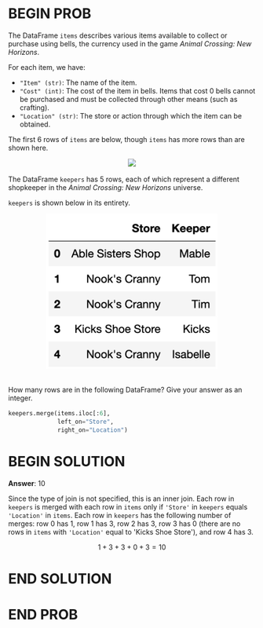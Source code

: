 # BEGIN PROB

The DataFrame `items` describes various items available to collect or purchase using bells, the currency used in the game _Animal Crossing: New Horizons_.

For each item, we have:

- `"Item" (str)`: The name of the item.
- `"Cost" (int)`: The cost of the item in bells. Items that cost 0 bells cannot be purchased and must be collected through other means (such as crafting).
- `"Location" (str)`: The store or action through which the item can be obtained.


The first 6 rows of `items` are below, though `items` has more rows than are shown here.

<center><img src="../assets/images/disc03/items.png" width=500></center>


The DataFrame `keepers` has 5 rows, each of which represent a different
shopkeeper in the *Animal Crossing: New Horizons* universe.

`keepers` is shown below in its entirety.

<center><img src="../../assets/images/disc03/keepers1.png" width=350></center>

<br>

How many rows are in the following DataFrame? Give your answer as an
integer.

```py
keepers.merge(items.iloc[:6], 
              left_on="Store", 
              right_on="Location")
```

# BEGIN SOLUTION

**Answer**: 10

Since the type of join is not specified, this is an inner join. Each row in `keepers` is merged with each row in `items` only if `'Store'` in `keepers` equals `'Location'` in `items`. Each row in `keepers` has the following number of merges: row 0 has 1, row 1 has 3, row 2 has 3, row 3 has 0 (there are no rows in `items` with `'Location'` equal to 'Kicks Shoe Store'), and row 4 has 3. 

$$1 + 3 + 3 + 0 + 3 = 10$$

# END SOLUTION

# END PROB